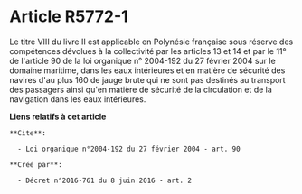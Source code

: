 # Article R5772-1

Le titre VIII du livre II est applicable en Polynésie française sous  réserve des compétences dévolues à la collectivité par
les articles 13  et 14 et par le 11° de l'article 90 de la loi organique n° 2004-192 du  27 février 2004 sur le domaine
maritime, dans les eaux intérieures et en  matière de sécurité des navires d'au plus 160 de jauge brute qui ne  sont pas
destinés au transport des passagers ainsi qu'en matière de  sécurité de la circulation et de la navigation dans les eaux
intérieures.

**Liens relatifs à cet article**

	**Cite**:

	  - Loi organique n°2004-192 du 27 février 2004 - art. 90

	**Créé par**:

	  - Décret n°2016-761 du 8 juin 2016 - art. 2
